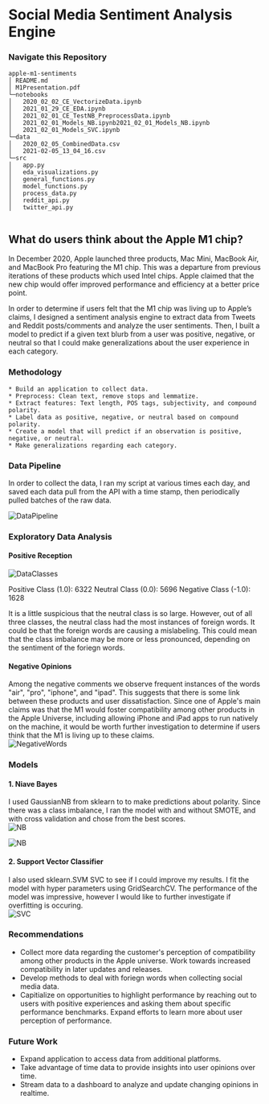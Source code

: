 # Social Media Sentiment Analysis Engine

### Navigate this Repository
```
apple-m1-sentiments
│ README.md
│ M1Presentation.pdf
└─notebooks
│   2020_02_02_CE_VectorizeData.ipynb
│   2021_01_29_CE_EDA.ipynb
│   2021_02_01_CE_TestNB_PreprocessData.ipynb
│   2021_02_01_Models_NB.ipynb2021_02_01_Models_NB.ipynb
│   2021_02_01_Models_SVC.ipynb
└─data
│   2020_02_05_CombinedData.csv
│   2021-02-05_13_04_16.csv
└─src
│   app.py
│   eda_visualizations.py
│   general_functions.py
│   model_functions.py
│   process_data.py
│   reddit_api.py
│   twitter_api.py
    
```

## What do users think about the Apple M1 chip?

In December 2020, Apple launched three products, Mac Mini, MacBook Air, and MacBook Pro featuring the M1 chip. This was a departure from previous iterations of these products which used Intel chips. Apple claimed that the new chip would offer improved performance and efficiency at a better price point.

In order to determine if users felt that the M1 chip was living up to Apple’s claims, I designed a sentiment analysis engine to extract data from Tweets and Reddit posts/comments and analyze the user sentiments. Then, I built a model to predict if a given text blurb from a user was positive, negative, or neutral so that I could make generalizations about   the user experience in each category.

### Methodology
	* Build an application to collect data.
	* Preprocess: Clean text, remove stops and lemmatize.
	* Extract features: Text length, POS tags, subjectivity, and compound polarity.
	* Label data as positive, negative, or neutral based on compound polarity.
	* Create a model that will predict if an observation is positive, negative, or neutral.
	* Make generalizations regarding each category.

### Data Pipeline
In order to collect the data, I ran my script at various times each day, and saved each data pull from the API with a time stamp, then periodically pulled batches of the raw data.

![DataPipeline](https://github.com/xinegan88/AppleM1OpinionMining/blob/main/images/data_pipeline.png)     

### Exploratory Data Analysis
#### Positive Reception
![DataClasses](https://github.com/xinegan88/AppleM1OpinionMining/blob/main/images/class_frequencies.png)     

 Positive Class (1.0): 6322
 Neutral Class (0.0): 5696
 Negative Class (-1.0): 1628          
 
 It is a little suspicious that the neutral class is so large. However, out of all three classes, the neutral class had the most instances of foreign words. It could be that the foreign words are causing a mislabeling. This could mean that the class imbalance may be more or less pronounced, depending on the sentiment of the foriegn words.   

#### Negative Opinions
Among the negative comments we observe frequent instances of the words "air", "pro", "iphone", and "ipad". This suggests that there is some link between these products and user dissatisfaction. Since one of Apple's main claims was that the M1 would foster compatibility among other products in the Apple Universe, including allowing iPhone and iPad apps to run natively on the machine, it would be worth further investigation to determine if users think that the M1 is living up to these claims.     
![NegativeWords](https://github.com/xinegan88/AppleM1OpinionMining/blob/main/images/neg_words.png)

### Models
#### 1. Niave Bayes
I used GaussianNB from sklearn to to make predictions about polarity. Since there was a class imbalance, I ran the model with and without SMOTE, and with cross validation and chose from the best scores.      
![NB](https://github.com/xinegan88/AppleM1OpinionMining/blob/main/images/NB_SMOTE_TABLE.png)    

![NB](https://github.com/xinegan88/AppleM1OpinionMining/blob/main/images/NB_SMOTE_ROC.png)    


#### 2. Support Vector Classifier
I also used sklearn.SVM SVC to see if I could improve my results. I fit the model with hyper parameters using GridSearchCV. The performance of the model was impressive, however I would like to further investigate if overfitting is occuring.    
![SVC](https://github.com/xinegan88/AppleM1OpinionMining/blob/main/images/SVC_TABLE_ROC.png)    

### Recommendations
* Collect more data regarding the customer's perception of compatibility among other products in the Apple universe. Work towards increased compatibility in later updates and releases.
* Develop methods to deal with foriegn words when collecting social media data.
* Capitialize on opportunities to highlight performance by reaching out to users with positive experiences and asking them about specific performance benchmarks. Expand efforts to learn more about user perception of performance.


### Future Work
* Expand application to access data from additional platforms.
* Take advantage of time data to provide insights into user opinions over time.
* Stream data to a dashboard to analyze and update changing opinions in realtime.

